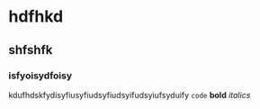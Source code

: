 # hdfhkd
## shfshfk
### isfyoisydfoisy
kdufhdskfydisyfiusyfiudsyfiudsyifudsyiufsyduify
`code`
**bold** *italics*
